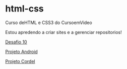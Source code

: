 # html-css
Curso deHTML e CSS3 do CursoemVideo

Estou apredendo a criar sites e a gerenciar repositorios!

<a href="https://gabrielon0.github.io/html-css-v2/desafios/desafio-10-tentativa-2-com-aula/index.html">Desafio 10</a>

<a href="https://gabriel-on.github.io/projeto-android/">Projeto Android</a>

<a href="https://gabriel-on.github.io/projeto-cordel/">Projeto Cordel</a>

 
